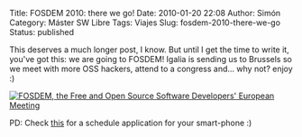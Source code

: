 Title: FOSDEM 2010: there we go!
Date: 2010-01-20 22:08
Author: Simón
Category: Máster SW Libre
Tags: Viajes
Slug: fosdem-2010-there-we-go
Status: published

This deserves a much longer post, I know. But until I get the time to
write it, you've got this: we are going to FOSDEM! Igalia is sending us
to Brussels so we meet with more OSS hackers, attend to a congress
and... why not? enjoy :)

[![FOSDEM, the Free and Open Source Software Developers' European
Meeting](http://www.fosdem.org/promo/fosdem/static)](http://www.fosdem.org)

PD: Check [this](http://www.fosdem.org/2010/schedule/phone) for a
schedule application for your smart-phone :)
